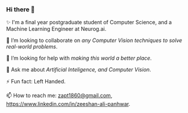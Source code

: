 ### Hi there 👋

✨ I'm a final year postgraduate student of Computer Science, and a Machine Learning Engineer at Neurog.ai.

👯 I’m looking to collaborate on _any Computer Vision techniques to solve real-world problems_.

🤔 I’m looking for help with _making this world a better place_.

💬 Ask me about _Artificial Inteligence, and Computer Vision_.

⚡ Fun fact: Left Handed.

📫 How to reach me: zapt1860@gmail.com, https://www.linkedin.com/in/zeeshan-ali-panhwar.
